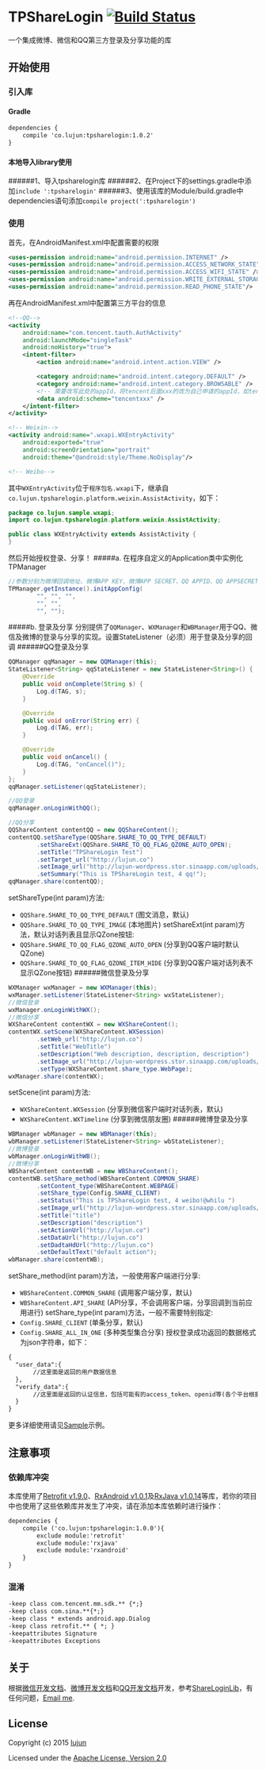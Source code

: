# TPShareLogin [![Build Status](https://travis-ci.org/whilu/TPShareLogin.svg)](https://travis-ci.org/whilu/TPShareLogin)
一个集成微博、微信和QQ第三方登录及分享功能的库

## 开始使用
### 引入库
#### Gradle
```xml
dependencies {
    compile 'co.lujun:tpsharelogin:1.0.2'
}
```

#### 本地导入library使用
######1、导入tpsharelogin库
######2、在Project下的settings.gradle中添加`include ':tpsharelogin'`
######3、使用该库的Module/build.gradle中dependencies语句添加`compile project(':tpsharelogin')`

### 使用
首先，在AndroidManifest.xml中配置需要的权限
```xml
<uses-permission android:name="android.permission.INTERNET" />
<uses-permission android:name="android.permission.ACCESS_NETWORK_STATE" />
<uses-permission android:name="android.permission.ACCESS_WIFI_STATE" />
<uses-permission android:name="android.permission.WRITE_EXTERNAL_STORAGE" />
<uses-permission android:name="android.permission.READ_PHONE_STATE"/>
```
再在AndroidManifest.xml中配置第三方平台的信息
```xml
<!--QQ-->
<activity
    android:name="com.tencent.tauth.AuthActivity"
    android:launchMode="singleTask"
    android:noHistory="true">
    <intent-filter>
        <action android:name="android.intent.action.VIEW" />

        <category android:name="android.intent.category.DEFAULT" />
        <category android:name="android.intent.category.BROWSABLE" />
        <!-- 需要改写此处的appId，将tencent后面xxx的改为自己申请的appId，如tencent129068312-->
        <data android:scheme="tencentxxx" />
    </intent-filter>
</activity>

<!-- Weixin-->
<activity android:name=".wxapi.WXEntryActivity"
    android:exported="true"
    android:screenOrientation="portrait"
    android:theme="@android:style/Theme.NoDisplay"/>

<!-- Weibo-->
```
其中`WXEntryActivity`位于`程序包名.wxapi`下，继承自`co.lujun.tpsharelogin.platform.weixin.AssistActivity`，如下：
```java
package co.lujun.sample.wxapi;
import co.lujun.tpsharelogin.platform.weixin.AssistActivity;

public class WXEntryActivity extends AssistActivity {
}
```

然后开始授权登录、分享！
#####a. 在程序自定义的Application类中实例化TPManager
```java
//参数分别为微博回调地址、微博APP KEY、微博APP SECRET、QQ APPID、QQ APPSECRET、微信APPID、微信APPSECRET
TPManager.getInstance().initAppConfig(
        "", "", "",
        "", "",
        "", "");
```
#####b. 登录及分享
分别提供了`QQManager`、`WXManager`和`WBManager`用于QQ、微信及微博的登录与分享的实现。设置StateListener<T>（必须）用于登录及分享的回调
######QQ登录及分享
```java
QQManager qqManager = new QQManager(this);
StateListener<String> qqStateListener = new StateListener<String>() {
    @Override
    public void onComplete(String s) {
        Log.d(TAG, s);
    }

    @Override
    public void onError(String err) {
        Log.d(TAG, err);
    }

    @Override
    public void onCancel() {
        Log.d(TAG, "onCancel()");
    }
};
qqManager.setListener(qqStateListener);
```
```java
//QQ登录
qqManager.onLoginWithQQ();
```
```java
//QQ分享
QQShareContent contentQQ = new QQShareContent();
contentQQ.setShareType(QQShare.SHARE_TO_QQ_TYPE_DEFAULT)
        .setShareExt(QQShare.SHARE_TO_QQ_FLAG_QZONE_AUTO_OPEN);
        .setTitle("TPShareLogin Test")
        .setTarget_url("http://lujun.co")
        .setImage_url("http://lujun-wordpress.stor.sinaapp.com/uploads/2014/09/lujun-375x500.jpg")
        .setSummary("This is TPShareLogin test, 4 qq!");
qqManager.share(contentQQ);
```
setShareType(int param)方法:
* `QQShare.SHARE_TO_QQ_TYPE_DEFAULT` (图文消息，默认)
* `QQShare.SHARE_TO_QQ_TYPE_IMAGE` (本地图片)
setShareExt(int param)方法，默认对话列表且显示QZone按钮:
* `QQShare.SHARE_TO_QQ_FLAG_QZONE_AUTO_OPEN` (分享到QQ客户端时默认QZone)
* `QQShare.SHARE_TO_QQ_FLAG_QZONE_ITEM_HIDE` (分享到QQ客户端对话列表不显示QZone按钮)
######微信登录及分享
```java
WXManager wxManager = new WXManager(this);
wxManager.setListener(StateListener<String> wxStateListener);
//微信登录
wxManager.onLoginWithWX();
//微信分享
WXShareContent contentWX = new WXShareContent();
contentWX.setScene(WXShareContent.WXSession)
        .setWeb_url("http://lujun.co")
        .setTitle("WebTitle")
        .setDescription("Web description, description, description")
        .setImage_url("http://lujun-wordpress.stor.sinaapp.com/uploads/2014/09/lujun-375x500.jpg")
        .setType(WXShareContent.share_type.WebPage);
wxManager.share(contentWX);
```
setScene(int param)方法:
* `WXShareContent.WXSession` (分享到微信客户端时对话列表，默认)
* `WXShareContent.WXTimeline` (分享到微信朋友圈)
######微博登录及分享
```java
WBManager wbManager = new WBManager(this);
wbManager.setListener(StateListener<String> wbStateListener);
//微博登录
wbManager.onLoginWithWB();
//微博分享
WBShareContent contentWB = new WBShareContent();
contentWB.setShare_method(WBShareContent.COMMON_SHARE)
        .setContent_type(WBShareContent.WEBPAGE)
        .setShare_type(Config.SHARE_CLIENT)
        .setStatus("This is TPShareLogin test, 4 weibo!@whilu ")
        .setImage_url("http://lujun-wordpress.stor.sinaapp.com/uploads/2014/09/lujun-375x500.jpg")
        .setTitle("title")
        .setDescription("description")
        .setActionUrl("http://lujun.co")
        .setDataUrl("http://lujun.co")
        .setDadtaHdUrl("http://lujun.co")
        .setDefaultText("default action");
wbManager.share(contentWB);
```
setShare_method(int param)方法，一般使用客户端进行分享:
* `WBShareContent.COMMON_SHARE` (调用客户端分享，默认)
* `WBShareContent.API_SHARE` (API分享，不会调用客户端，分享回调到当前应用进行)
setShare_type(int param)方法，一般不需要特别指定:
* `Config.SHARE_CLIENT` (单条分享，默认)
* `Config.SHARE_ALL_IN_ONE` (多种类型集合分享)
授权登录成功返回的数据格式为json字符串，如下：
```xml
{
  "user_data":{
       //这里面是返回的用户数据信息
  },
  "verify_data":{
       //这里面是返回的认证信息，包括可能有的access_token、openid等(各个平台根据实际情况而定)
  }
}
```
更多详细使用请见[Sample](https://github.com/whilu/TPShareLogin/tree/master/sample)示例。

## 注意事项
### 依赖库冲突
本库使用了[Retrofit v1.9.0](https://github.com/square/retrofit)、[RxAndroid v1.0.1](https://github.com/ReactiveX/RxAndroid)及[RxJava v1.0.14](https://github.com/ReactiveX/RxJava)等库，若你的项目中也使用了这些依赖库并发生了冲突，请在添加本库依赖时进行操作：
```xml
dependencies {
    compile ('co.lujun:tpsharelogin:1.0.0'){
        exclude module:'retrofit'
        exclude module:'rxjava'
        exclude module:'rxandroid'
    }
}
```
### 混淆
```xml
-keep class com.tencent.mm.sdk.** {*;}
-keep class com.sina.**{*;}
-keep class * extends android.app.Dialog
-keep class retrofit.** { *; }
-keepattributes Signature
-keepattributes Exceptions
```

## 关于
根据[微信开发文档](https://open.weixin.qq.com/cgi-bin/showdocument?action=dir_list&t=resource/res_list&verify=1&lang=zh_CN)、[微博开发文档](http://open.weibo.com/wiki/%E9%A6%96%E9%A1%B5)和[QQ开发文档](http://wiki.connect.qq.com/)开发，参考[ShareLoginLib](https://github.com/lingochamp/ShareLoginLib)，有任何问题，[Email me](mailto:lujunat1993@gmail.com).

## License
Copyright (c) 2015 [lujun](http://lujun.co)

Licensed under the [Apache License, Version 2.0](http://www.apache.org/licenses/LICENSE-2.0.html)
